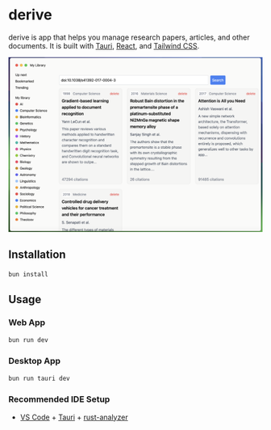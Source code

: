 # derive

derive is app that helps you manage research papers, articles, and other documents. It is built with [Tauri](https://tauri.studio/), [React](https://react.dev/), and [Tailwind CSS](https://tailwindcss.com/).

![derive app screenshot](public/docs/screenshot.png)

## Installation

```bash
bun install
```

## Usage

### Web App
```bash
bun run dev
```

### Desktop App
```bash
bun run tauri dev
```

### Recommended IDE Setup

- [VS Code](https://code.visualstudio.com/) + [Tauri](https://marketplace.visualstudio.com/items?itemName=tauri-apps.tauri-vscode) + [rust-analyzer](https://marketplace.visualstudio.com/items?itemName=rust-lang.rust-analyzer)
